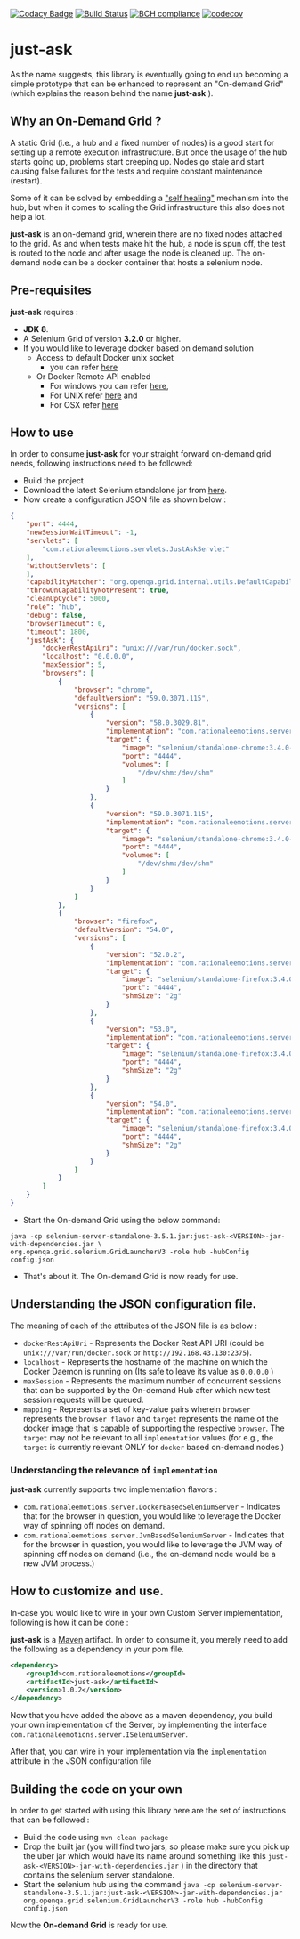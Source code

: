 [![Codacy Badge](https://api.codacy.com/project/badge/Grade/eb9684e60e204fe4ba6f439331d2b85a)](https://www.codacy.com/app/philippe.granet/just-ask?utm_source=github.com&utm_medium=referral&utm_content=philippe-granet/just-ask&utm_campaign=badger)
[![Build Status](https://travis-ci.org/philippe-granet/just-ask.svg?branch=master)](https://travis-ci.org/philippe-granet/just-ask/builds)
[![BCH compliance](https://bettercodehub.com/edge/badge/philippe-granet/just-ask?branch=master)](https://bettercodehub.com/)
[![codecov](https://codecov.io/gh/philippe-granet/just-ask/branch/master/graph/badge.svg)](https://codecov.io/gh/philippe-granet/just-ask)
# just-ask

As the name suggests, this library is eventually going to end up becoming a simple prototype that can be enhanced to 
represent an "On-demand Grid" (which explains the reason behind the name **just-ask** ).
 
## Why an On-Demand Grid ?

A static Grid (i.e., a hub and a fixed number of nodes) is a good start for setting up a remote execution infrastructure. 
But once the usage of the hub starts going up, problems start creeping up. 
Nodes go stale and start causing false failures for the tests and require constant maintenance (restart).  

Some of it can be solved by embedding a ["self healing"](https://rationaleemotions.wordpress.com/2013/01/28/building-a-self-maintaining-grid-environment/) mechanism into the hub, 
but when it comes to scaling the Grid infrastructure this also does not help a lot.

**just-ask** is an on-demand grid,  wherein there are no fixed nodes attached to the grid. 
As and when tests make hit the hub, a node is spun off, the test is routed to the node and after usage the node is 
cleaned up. The on-demand node can be a docker container that hosts a selenium node.

 ## Pre-requisites
 
 **just-ask** requires : 
 * **JDK 8**.
 * A Selenium Grid of version **3.2.0** or higher.
 * If you would like to leverage docker based on demand solution
   * Access to default Docker unix socket
     * you can refer [here](https://docs.docker.com/engine/reference/commandline/dockerd/#daemon-socket-option)
   * Or Docker Remote API enabled
     * For windows you can refer [here](http://scriptcrunch.com/enable-docker-remote-api/), 
     * For UNIX refer [here](https://docs.docker.com/engine/admin/) and 
     * For OSX refer [here](https://forums.docker.com/t/remote-api-with-docker-for-mac-beta/15639/2)


## How to use

In order to consume **just-ask** for your straight forward on-demand grid needs, following instructions need to be 
followed:
* Build the project
* Download the latest Selenium standalone jar from [here](http://www.seleniumhq.org/download/).
* Now create a configuration JSON file as shown below :
```json
{
	"port": 4444,
	"newSessionWaitTimeout": -1,
	"servlets": [
		"com.rationaleemotions.servlets.JustAskServlet"
	],
	"withoutServlets": [
	],
	"capabilityMatcher": "org.openqa.grid.internal.utils.DefaultCapabilityMatcher",
	"throwOnCapabilityNotPresent": true,
	"cleanUpCycle": 5000,
	"role": "hub",
	"debug": false,
	"browserTimeout": 0,
	"timeout": 1800,
	"justAsk": {
		"dockerRestApiUri": "unix:///var/run/docker.sock",
		"localhost": "0.0.0.0",
		"maxSession": 5,
		"browsers": [
			{
				"browser": "chrome",
				"defaultVersion": "59.0.3071.115",
				"versions": [
					{
						"version": "58.0.3029.81",
						"implementation": "com.rationaleemotions.server.DockerBasedSeleniumServer",
						"target": {
							"image": "selenium/standalone-chrome:3.4.0-chromium",
							"port": "4444",
							"volumes": [
								"/dev/shm:/dev/shm"
							]
						}
					},
					{
						"version": "59.0.3071.115",
						"implementation": "com.rationaleemotions.server.DockerBasedSeleniumServer",
						"target": {
							"image": "selenium/standalone-chrome:3.4.0-einsteinium",
							"port": "4444",
							"volumes": [
								"/dev/shm:/dev/shm"
							]
						}
					}
				]
			},
			{
				"browser": "firefox",
				"defaultVersion": "54.0",
				"versions": [
					{
						"version": "52.0.2",
						"implementation": "com.rationaleemotions.server.DockerBasedSeleniumServer",
						"target": {
							"image": "selenium/standalone-firefox:3.4.0-actinium",
							"port": "4444",
							"shmSize": "2g"
						}
					},
					{
						"version": "53.0",
						"implementation": "com.rationaleemotions.server.DockerBasedSeleniumServer",
						"target": {
							"image": "selenium/standalone-firefox:3.4.0-dysprosium",
							"port": "4444",
							"shmSize": "2g"
						}
					},
					{
						"version": "54.0",
						"implementation": "com.rationaleemotions.server.DockerBasedSeleniumServer",
						"target": {
							"image": "selenium/standalone-firefox:3.4.0-einsteinium",
							"port": "4444",
							"shmSize": "2g"
						}
					}
				]
			}
		]
	}
}

```
* Start the On-demand Grid using the below command:

```
java -cp selenium-server-standalone-3.5.1.jar:just-ask-<VERSION>-jar-with-dependencies.jar \
org.openqa.grid.selenium.GridLauncherV3 -role hub -hubConfig config.json
```

* That's about it. The On-demand Grid is now ready for use.

## Understanding the JSON configuration file.
The meaning of each of the attributes of the JSON file is as below :

* `dockerRestApiUri` - Represents the Docker Rest API URI (could be `unix:///var/run/docker.sock` or `http://192.168.43.130:2375`).
* `localhost` - Represents the hostname of the machine on which the Docker Daemon is running on (Its safe to leave 
its value as `0.0.0.0` )
* `maxSession` - Represents the maximum number of concurrent sessions that can be supported by the On-demand Hub 
after which new test session requests will be queued.
* `mapping` - Represents a set of key-value pairs wherein `browser` represents the `browser flavor` and `target` 
represents the name of the docker image that is capable of supporting the respective `browser`. The `target` may not 
be relevant to all `implementation` values (for e.g., the `target` is currently relevant ONLY for `docker` based 
on-demand nodes.)

### Understanding the relevance of `implementation`
**just-ask** currently supports two implementation flavors :

* `com.rationaleemotions.server.DockerBasedSeleniumServer` - Indicates that for the browser in question, you would like
 to leverage the Docker way of spinning off nodes on demand.
*  `com.rationaleemotions.server.JvmBasedSeleniumServer` - Indicates that for the browser in question, you would like
 to leverage the JVM way of spinning off nodes on demand (i.e., the on-demand node would be a new JVM process.)

## How to customize and use.

In-case you would like to wire in your own Custom Server implementation, following is how it can be done :

**just-ask** is a [Maven](https://maven.apache.org/guides/getting-started/) artifact. In order to 
consume it, you merely need to add the following as a dependency in your pom file.

```xml
<dependency>
    <groupId>com.rationaleemotions</groupId>
    <artifactId>just-ask</artifactId>
    <version>1.0.2</version>
</dependency>
```

Now that you have added the above as a maven dependency, you build your own implementation of the Server, by 
implementing the interface `com.rationaleemotions.server.ISeleniumServer`.

After that, you can wire in your implementation via the `implementation` attribute in the JSON configuration file

## Building the code on your own

In order to get started with using this library here are the set of instructions that can be followed :
 
 * Build the code using `mvn clean package`
 * Drop the built jar (you will find two jars, so please make sure you pick up the uber jar which would have its name
  around something like this `just-ask-<VERSION>-jar-with-dependencies.jar` ) in the directory that contains the 
  selenium server standalone.
 * Start the selenium hub using the command `java -cp selenium-server-standalone-3.5.1.jar:just-ask-<VERSION>-jar-with-dependencies.jar org.openqa.grid.selenium.GridLauncherV3 -role hub -hubConfig config.json`

 Now the **On-demand Grid** is ready for use.
